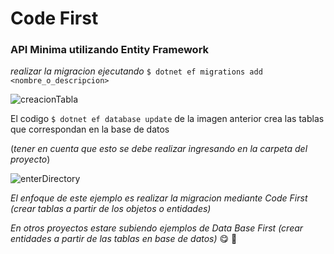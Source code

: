 # Code First 
### API Minima utilizando Entity Framework
_realizar la migracion ejecutando_ `$ dotnet ef migrations add <nombre_o_descripcion>`

![creacionTabla](https://user-images.githubusercontent.com/99669275/218617998-928928d6-613e-45e9-869a-764fea58e373.png)

El codigo `$ dotnet ef database update` de la imagen anterior crea las tablas que correspondan en la base de datos

(_tener en cuenta que esto se debe realizar ingresando en la carpeta del proyecto_)

![enterDirectory](https://user-images.githubusercontent.com/99669275/218619251-71b0b1a5-20b4-4cda-b628-dff6a269436d.png)

_El enfoque de este ejemplo es realizar la migracion mediante Code First (crear tablas a partir de los objetos o entidades)_

_En otros proyectos estare subiendo ejemplos de Data Base First (crear entidades a partir de las tablas en base de datos)_ :yum: :wave:
